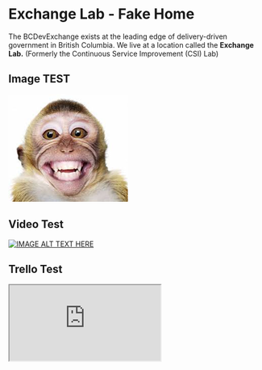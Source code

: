 # Exchange Lab - Fake Home

The BCDevExchange exists at the leading edge of delivery-driven government in British Columbia. We live at a location called the **Exchange Lab.** (Formerly the Continuous Service Improvement (CSI) Lab)

## Image TEST

<img src="assets/images/happy_monkey.jfif" alt="monkey" class="inline"/>

## Video Test

[![IMAGE ALT TEXT HERE](http://img.youtube.com/vi/M8rrWUUlZ_U/0.jpg)](https://www.youtube.com/watch?v=M8rrWUUlZ_U)

## Trello Test

<iframe src="https://trello.com/b/HG7YziIj/the-house" />

## What you'll find here

This site is maintained by the Lab Operations team. This is where we share information and resources with Lab Residents, community members, and those curious about how we run the lab.

* How you can get started with us.
* What it takes to build a team.
* How to deliver a product.
* How to sustain delivery.
* All the learning resources.

[If you are coming to the Lab, please see our onboarding Trello board.](https://trello.com/b/XlAXaWkK/exchange-lab-onboarding)

For developer specific resources, [please see the DevHub](http://developer.gov.bc.ca){:target="_blank"}

# This is a test 
The snippet will be after this. 

{% include_relative _includes/snipit.md %}

The snippet will be before this.


# More About Us

We are here to improve people's lives, address the province's priorities and improve the public's experience of government. To do this we work with program areas across government and we: 
* provide a platform of services to support the design and build of the digital public services,
* train, coach and support delivery teams with enabling tools, community and methods, such as Agile,
* define problems and remove barriers related to processes that slow us down or diminish our return on investment, and
* partner across and beyond government to support the open collaboration, engagement and enablement of better service delivery.

The BCDevExchange organization embraces experimentation, innovation and empowerment. By adopting the principles, values and practices of the BCDevExchange, partner government entities adapt their typical ways of working to better align with leading practice amongst technology companies and digital agencies. As a result, the BCDevExchange is changing the way program areas throughout government and the broader public sector engage and work together. 

At the Lab, we build Digital Delivery Teams. We train these teams in methods aligned to an Agile mindset, equip them with enabling processes and technology, and empower them to use these tools and teamwork to build better public services. 

* [Learn about teams in the Lab or that have graduated.](/ExchangeLabOps/Resident-Teams/README.html)

[a relative link](/ExchangeLabOps/Resident-Teams/README.html)

Delivery Teams at the Lab are surrounded by mentors and experts in DevOps, service design, behavioral insights, innovation, privacy, security, and data. These disciplines combine with the Agile approach to development to enable teams to deliver small increments of value quickly. Teams learn and improve their product with direct feedback from users every few weeks and deliver substantial value within a year.

These teams, connected and supported by the BCDevExchange, pay it forward to a growing community of change makers by offering learning events and mentorship. These and other programs and experiences offered at the Lab are continuously improved.

## Our Goals for this Site

Just getting some products we've built in the last 6 months into the open! People from around the world are asking for them :) We're working on developing a more complete web presence, but this is where we are delivering content we are asked for daily in the meantime. We always welcome feedback!

We anticipate posting and continuously improving the following content: 

 - The process a team goes through to enter the lab (admittance criteria/assessment)
 - The journey a team takes to get through the lab and to deliver product
 - Resources for Lab resident teams, including a partnership agreement and checklist
 - Resources and services offered to Lab affliated (non-resident) teams
 - Value delivery reports and frameworks we use to improve our performance
 - Communications content library

## How to Contribute

Please do offer your feedback on how well our content supports your team's operations at the lab. You can contribute issues directly to [this github repository](https://github.com/bcgov/ExchangeLabOps) for things that need to be fixed, or email ExchangeLab@gov.bc.ca.

## License

<a rel="license" href="http://creativecommons.org/licenses/by/4.0/"><img alt="Creative Commons Licence" style="border-width:0" src="https://i.creativecommons.org/l/by/4.0/80x15.png" /></a><br /><span xmlns:dct="http://purl.org/dc/terms/" property="dct:title"> bcgov/CSILabOps</span> by <span xmlns:cc="http://creativecommons.org/ns#" property="cc:attributionName">the Province of British Columbia</span> is licensed under a <a rel="license" href="http://creativecommons.org/licenses/by/4.0/">Creative Commons Attribution 4.0 International License</a>.

